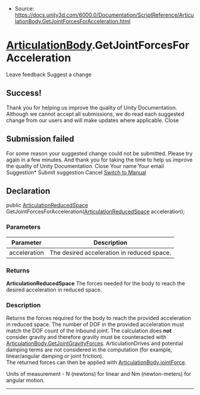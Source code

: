 * Source: https://docs.unity3d.com/6000.0/Documentation/ScriptReference/ArticulationBody.GetJointForcesForAcceleration.html

#  [ArticulationBody](https://docs.unity3d.com/6000.0/Documentation/ScriptReference/ArticulationBody.html).GetJointForcesForAcceleration
Leave feedback
Suggest a change
## Success!
Thank you for helping us improve the quality of Unity Documentation. Although we cannot accept all submissions, we do read each suggested change from our users and will make updates where applicable.
Close
## Submission failed
For some reason your suggested change could not be submitted. Please <a>try again</a> in a few minutes. And thank you for taking the time to help us improve the quality of Unity Documentation.
Close
Your name Your email Suggestion* Submit suggestion
Cancel
[Switch to Manual](https://docs.unity3d.com/6000.0/Documentation/Manual/class-ArticulationBody.html "Go to ArticulationBody Component in the Manual")
## Declaration
public [ArticulationReducedSpace](https://docs.unity3d.com/6000.0/Documentation/ScriptReference/ArticulationReducedSpace.html) GetJointForcesForAcceleration([ArticulationReducedSpace](https://docs.unity3d.com/6000.0/Documentation/ScriptReference/ArticulationReducedSpace.html) acceleration); 
### Parameters
Parameter | Description  
---|---  
acceleration | The desired acceleration in reduced space.  
### Returns
**ArticulationReducedSpace** The forces needed for the body to reach the desired acceleration in reduced space. 
### Description
Returns the forces required for the body to reach the provided acceleration in reduced space.
The number of DOF in the provided acceleration must match the DOF count of the inbound joint. The calculation does **not** consider gravity and therefore gravity must be counteracted with [ArticulationBody.GetJointGravityForces](https://docs.unity3d.com/6000.0/Documentation/ScriptReference/ArticulationBody.GetJointGravityForces.html). ArticulationDrives and potential damping terms are not considered in the computation (for example, linear/angular damping or joint friction).   
The returned forces can then be applied with [ArticulationBody.jointForce](https://docs.unity3d.com/6000.0/Documentation/ScriptReference/ArticulationBody-jointForce.html).  
  
Units of measurement - N (newtons) for linear and Nm (newton-meters) for angular motion.
* * *
